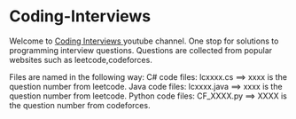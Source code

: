 # Coding-Interviews
Welcome to <a href="https://www.youtube.com/channel/UCyN0ucRF1LoHBHYsjBWfbpw?sub_confirmation=1"> Coding Interviews </a> youtube channel. 
One stop for solutions to programming interview questions. Questions are collected from popular websites such as leetcode,codeforces.

Files are named in the following way:
C# code files:
lcxxxx.cs ==> xxxx is the question number from leetcode.
Java code files:
lcxxxx.java ==> xxxx is the question number from leetcode.
Python code files:
CF_XXXX.py ==> XXXX is the question number from codeforces.

